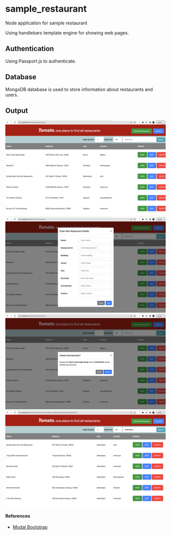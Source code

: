 # sample_restaurant


Node application for sample restaurant

Using handlebars template engine for showing web pages.

## Authentication

Using Passport.js to authenticate.

## Database

MongoDB database is used to store information about restaurants and users.

## Output
![Op1](src/public/1.png)
![Op2](src/public/2.png)
![Op3](src/public/3.png)
![Op4](src/public/4.png)

#### References
* [Modal Bootstrap](https://getbootstrap.com/docs/4.3/components/modal/)
